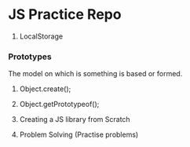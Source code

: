 
# JS Practice Repo

1. LocalStorage

### Prototypes

The model on which is something is based or formed.

1. Object.create();
2. Object.getPrototypeof();


2. Creating a JS library from Scratch 
3. Problem Solving (Practise problems)

